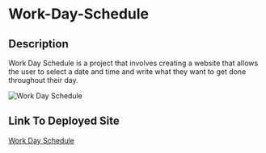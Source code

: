 # Work-Day-Schedule

## Description
Work Day Schedule is a project that involves creating a website that allows the user to select a date and time and write what they want to get done throughout their day.

![Work Day Schedule](./assets/images/CodeQuiz1.png)

## Link To Deployed Site
[Work Day Schedule](https://akcashing.github.io/Code-Quiz/)
